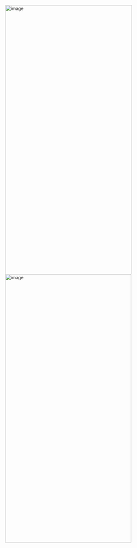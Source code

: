 <img width="405" height="857" alt="image" src="https://github.com/user-attachments/assets/d796737a-676c-4d9a-9c94-04cb8cc4c93d" />

<img width="403" height="855" alt="image" src="https://github.com/user-attachments/assets/1139848b-8b94-4950-ad2f-7adc61e1f50b" />

